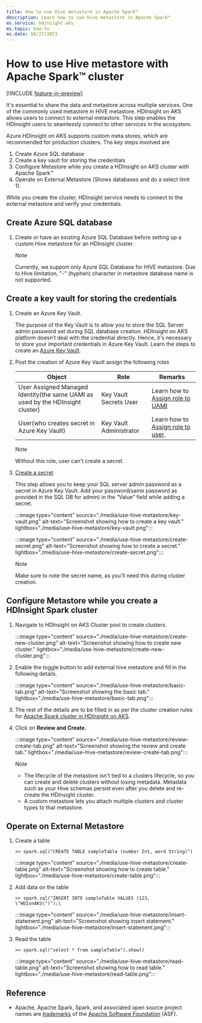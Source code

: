 ```yaml
---
title: How to use Hive metastore in Apache Spark™
description: Learn how to use Hive metastore in Apache Spark™
ms.service: hdinsight-aks
ms.topic: how-to
ms.date: 10/27/2023
---
```


# How to use Hive metastore with Apache Spark™ cluster

[!INCLUDE [feature-in-preview](../includes/feature-in-preview.md)]

It's essential to share the data and metastore across multiple services. One of the commonly used metastore in HIVE metastore. HDInsight on AKS allows users to connect to external metastore. This step enables the HDInsight users to seamlessly connect to other services in the ecosystem.

Azure HDInsight on AKS supports custom meta stores, which are recommended for production clusters. The key steps involved are

1. Create Azure SQL database
1. Create a key vault for storing the credentials
1. Configure Metastore while you create a HDInsight on AKS cluster with Apache Spark™ 
1. Operate on External Metastore (Shows databases and do a select limit 1).

While you create the cluster, HDInsight service needs to connect to the external metastore and verify your credentials.

## Create Azure SQL database

1. Create or have an existing Azure SQL Database before setting up a custom Hive metastore for an HDInsight cluster. 

   > [!NOTE]
   > Currently, we support only Azure SQL Database for HIVE metastore.
   > Due to Hive limitation, "-" (hyphen) character in metastore database name is not supported.
    
## Create a key vault for storing the credentials

1. Create an Azure Key Vault.

    The purpose of the Key Vault is to allow you to store the SQL Server admin password set during SQL database creation. HDInsight on AKS platform doesn’t deal with the credential directly. Hence, it's necessary to store your important credentials in Azure Key Vault. 
    Learn the steps to create an [Azure Key Vault](../../key-vault/general/quick-create-portal.md).
1. Post the creation of Azure Key Vault assign the following roles

    |Object	|Role|Remarks|
    |-|-|-|
    |User Assigned Managed Identity(the same UAMI as used by the HDInsight cluster) |Key Vault Secrets User | Learn how to [Assign role to UAMI](../../active-directory/managed-identities-azure-resources/howto-assign-access-portal.md)|
    |User(who creates secret in Azure Key Vault) | Key Vault Administrator| Learn how to [Assign role to user](../../role-based-access-control/role-assignments-portal.md#step-2-open-the-add-role-assignment-page). |

    > [!NOTE]
    > Without this role, user can't create a secret.

1. [Create a secret](../../key-vault/secrets/quick-create-portal.md#add-a-secret-to-key-vault)

    This step allows you to keep your SQL server admin password as a secret in Azure Key Vault. Add your password(same password as provided in the SQL DB for admin) in the “Value” field while adding a secret.

    :::image type="content" source="./media/use-hive-metastore/key-vault.png" alt-text="Screenshot showing how to create a key vault." lightbox="./media/use-hive-metastore/key-vault.png":::

    :::image type="content" source="./media/use-hive-metastore/create-secret.png" alt-text="Screenshot showing how to create a secret." lightbox="./media/use-hive-metastore/create-secret.png":::


    > [!NOTE]
    > Make sure to note the secret name, as you'll need this during cluster creation.
    

## Configure Metastore while you create a HDInsight Spark cluster

1. Navigate to HDInsight on AKS Cluster pool to create clusters. 

   :::image type="content" source="./media/use-hive-metastore/create-new-cluster.png" alt-text="Screenshot showing how to create new cluster." lightbox="./media/use-hive-metastore/create-new-cluster.png":::

1. Enable the toggle button to add external hive metastore and fill in the following details.

    :::image type="content" source="./media/use-hive-metastore/basic-tab.png" alt-text="Screenshot showing the basic tab." lightbox="./media/use-hive-metastore/basic-tab.png":::

1. The rest of the details are to be filled in as per the cluster creation rules for [Apache Spark cluster in HDInsight on AKS](./create-spark-cluster.md).

1. Click on **Review and Create.**

    :::image type="content" source="./media/use-hive-metastore/review-create-tab.png" alt-text="Screenshot showing the review and create tab." lightbox="./media/use-hive-metastore/review-create-tab.png":::

    > [!NOTE]
    > * The lifecycle of the metastore isn't tied to a clusters lifecycle, so you can create and delete clusters without losing metadata. Metadata such as your Hive schemas persist even after you delete and re-create the HDInsight cluster.
    > * A custom metastore lets you attach multiple clusters and cluster types to that metastore.

## Operate on External Metastore

1. Create a table

    `>> spark.sql("CREATE TABLE sampleTable (number Int, word String)")`

    :::image type="content" source="./media/use-hive-metastore/create-table.png" alt-text="Screenshot showing how to create table." lightbox="./media/use-hive-metastore/create-table.png":::

1. Add data on the table

    `>> spark.sql("INSERT INTO sampleTable VALUES (123, \"HDIonAKS\")");\`
    
    :::image type="content" source="./media/use-hive-metastore/insert-statement.png" alt-text="Screenshot showing insert statement." lightbox="./media/use-hive-metastore/insert-statement.png":::

1. Read the table

    `>> spark.sql("select * from sampleTable").show()`

    :::image type="content" source="./media/use-hive-metastore/read-table.png" alt-text="Screenshot showing how to read table." lightbox="./media/use-hive-metastore/read-table.png":::
   
## Reference

* Apache, Apache Spark, Spark, and associated open source project names are [trademarks](../trademarks.md) of the [Apache Software Foundation](https://www.apache.org/) (ASF).

